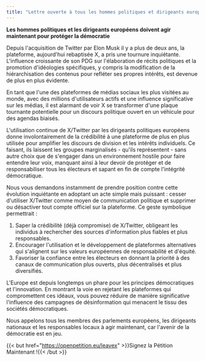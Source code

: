 ```yaml
---
title: "Lettre ouverte à tous les hommes politiques et dirigeants européens pour qu'ils abandonnent X/Twitter"
---
```


**Les hommes politiques et les dirigeants européens doivent agir maintenant pour protéger la démocratie**

Depuis l'acquisition de Twitter par Elon Musk il y a plus de deux ans, la plateforme, aujourd'hui rebaptisée X, a pris une tournure inquiétante. L'influence croissante de son PDG sur l'élaboration de récits politiques et la promotion d'idéologies spécifiques, y compris la modification de la hiérarchisation des contenus pour refléter ses propres intérêts, est devenue de plus en plus évidente.

En tant que l'une des plateformes de médias sociaux les plus visitées au monde, avec des millions d'utilisateurs actifs et une influence significative sur les médias, il est alarmant de voir X se transformer d'une plaque tournante potentielle pour un discours politique ouvert en un véhicule pour des agendas biaisés.

L'utilisation continue de X/Twitter par les dirigeants politiques européens donne involontairement de la crédibilité à une plateforme de plus en plus utilisée pour amplifier les discours de division et les intérêts individuels. Ce faisant, ils laissent les groupes marginalisés - qu'ils représentent - sans autre choix que de s'engager dans un environnement hostile pour faire entendre leur voix, manquant ainsi à leur devoir de protéger et de responsabiliser tous les électeurs et sapant en fin de compte l'intégrité démocratique.

Nous vous demandons instamment de prendre position contre cette évolution inquiétante en adoptant un acte simple mais puissant : cesser d'utiliser X/Twitter comme moyen de communication politique et supprimer ou désactiver tout compte officiel sur la plateforme. Ce geste symbolique permettrait :

1. Saper la crédibilité (déjà compromise) de X/Twitter, obligeant les individus à rechercher des sources d'information plus fiables et plus responsables.
1. Encourager l'utilisation et le développement de plateformes alternatives qui s'alignent sur les valeurs européennes de responsabilité et d'équité.
1. Favoriser la confiance entre les électeurs en donnant la priorité à des canaux de communication plus ouverts, plus décentralisés et plus diversifiés.

L'Europe est depuis longtemps un phare pour les principes démocratiques et l'innovation. En montrant la voie en rejetant les plateformes qui compromettent ces idéaux, vous pouvez réduire de manière significative l'influence des campagnes de désinformation qui menacent le tissu des sociétés démocratiques.

Nous appelons tous les membres des parlements européens, les dirigeants nationaux et les responsables locaux à agir maintenant, car l'avenir de la démocratie est en jeu.

{{< but href="https://openpetition.eu/leavex" >}}Signez la Pétition Maintenant !{{< /but >}}


